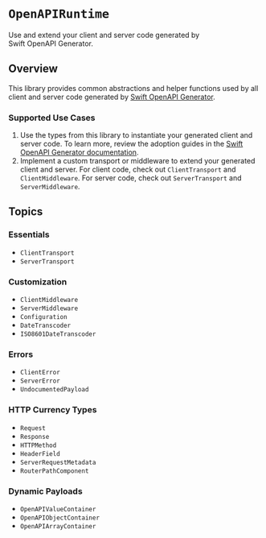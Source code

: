 # ``OpenAPIRuntime``

Use and extend your client and server code generated by Swift OpenAPI Generator.

## Overview


This library provides common abstractions and helper functions used by all client and server code generated by [Swift OpenAPI Generator][0].

### Supported Use Cases

1. Use the types from this library to instantiate your generated client and server code. To learn more, review the adoption guides in the [Swift OpenAPI Generator documentation][1].
2. Implement a custom transport or middleware to extend your generated client and server. For client code, check out ``ClientTransport`` and ``ClientMiddleware``. For server code, check out ``ServerTransport`` and ``ServerMiddleware``.

## Topics

### Essentials
- ``ClientTransport``
- ``ServerTransport``

### Customization
- ``ClientMiddleware``
- ``ServerMiddleware``
- ``Configuration``
- ``DateTranscoder``
- ``ISO8601DateTranscoder``

### Errors
- ``ClientError``
- ``ServerError``
- ``UndocumentedPayload``

### HTTP Currency Types
- ``Request``
- ``Response``
- ``HTTPMethod``
- ``HeaderField``
- ``ServerRequestMetadata``
- ``RouterPathComponent``

### Dynamic Payloads
- ``OpenAPIValueContainer``
- ``OpenAPIObjectContainer``
- ``OpenAPIArrayContainer``

[0]: https://github.com/apple/swift-openapi-generator
[1]: https://swiftpackageindex.com/apple/swift-openapi-generator/documentation
